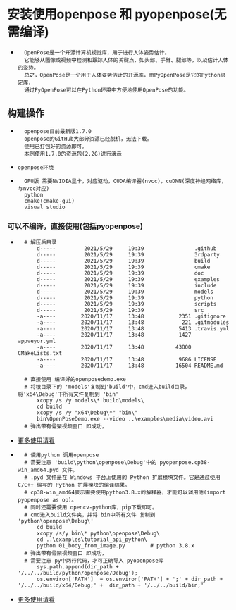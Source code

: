 # 安装使用openpose 和 pyopenpose(无需编译)
* ```
    OpenPose是一个开源计算机视觉库，用于进行人体姿势估计。
    它能够从图像或视频中检测和跟踪人体的关键点，如头部、手臂、腿部等，以及估计人体的姿势。
    总之，OpenPose是一个用于人体姿势估计的开源库，而PyOpenPose是它的Python绑定库，
    通过PyOpenPose可以在Python环境中方便地使用OpenPose的功能。

## 构建操作
* ```
    openpose目前最新版1.7.0
    openpose的GitHub大部分资源已经脱机，无法下载。
    使用已打包好的资源即可。
    本例使用1.7.0的资源包(2.2G)进行演示
* `openpose环境`
* ```
    GPU版 需要NVIDIA显卡，对应驱动，CUDA编译器(nvcc)，cuDNN(深度神经网络库，与nvcc对应)
    python
    cmake(cmake-gui)
    visual studio  
### 可以不编译，直接使用(包括pyopenpose)
* ```
    # 解压后目录
        d-----         2021/5/29     19:39                .github
        d-----         2021/5/29     19:39                3rdparty
        d-----         2021/5/29     19:39                build
        d-----         2021/5/29     19:39                cmake
        d-----         2021/5/29     19:39                doc
        d-----         2021/5/29     19:39                examples
        d-----         2021/5/29     19:39                include
        d-----         2021/5/29     19:39                models
        d-----         2021/5/29     19:39                python
        d-----         2021/5/29     19:39                scripts
        d-----         2021/5/29     19:39                src
        -a----        2020/11/17     13:48           2351 .gitignore
        -a----        2020/11/17     13:48            221 .gitmodules
        -a----        2020/11/17     13:48           5413 .travis.yml
        -a----        2020/11/17     13:48           1427 appveyor.yml
        -a----        2020/11/17     13:48          43800 CMakeLists.txt
        -a----        2020/11/17     13:48           9686 LICENSE
        -a----        2020/11/17     13:48          16504 README.md

    # 直接使用 编译好的openposedemo.exe
    # 将根目录下的 'models'复制到'build'中，cmd进入build目录，将'x64\Debug'下所有文件复制到 'bin'
        xcopy /s /y models\* build\models\
        cd build
        xcopy /s /y "x64\Debug\*" "bin\"
        bin\OpenPoseDemo.exe --video ..\examples\media\video.avi
    # 弹出带有骨架视频窗口 即成功，
* [更多使用请看](https://github.com/CMU-Perceptual-Computing-Lab/openpose)
* ```
    # 使用python 调用openpose
    # 需要注意 'build\python\openpose\Debug'中的 pyopenpose.cp38-win_amd64.pyd 文件。
    # .pyd 文件是在 Windows 平台上使用的 Python 扩展模块文件。它是通过使用 C/C++ 编写的 Python 扩展模块的编译结果。
    # cp38-win_amd64表示需要使用python3.8.x的解释器，才能可以调用他(import pyopenpose as op)。
    # 同时还需要使用 opencv-python库，pip下载即可。
    # cmd进入build文件夹，并将 bin中所有文件 复制到 'python\openpose\Debug\'
        cd build
        xcopy /s/y bin\* python\openpose\Debug\
        cd ..\examples\tutorial_api_python\
        python 01_body_from_image.py        # python 3.8.x
    # 弹出带有骨架视频窗口 即成功，
    # 需要注意 py中两行代码，才可正确导入 pyopenpose库
        sys.path.append(dir_path + '/../../build/python/openpose/Debug');
        os.environ['PATH']  = os.environ['PATH'] + ';' + dir_path + '/../../build/x64/Debug;' +  dir_path + '/../../build/bin;'
* [更多使用请看](https://github.com/CMU-Perceptual-Computing-Lab/openpose)